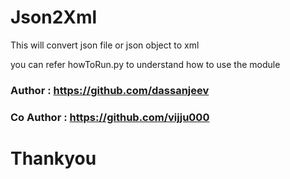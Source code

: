 # Json2Xml
This will convert json file or json object to xml 

you can refer howToRun.py to understand how to use the module 

### Author : https://github.com/dassanjeev
### Co Author : https://github.com/vijju000

# Thankyou
